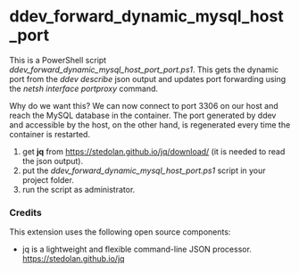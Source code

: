# ddev_forward_dynamic_mysql_host_port
This is a PowerShell script _ddev_forward_dynamic_mysql_host_port_port.ps1_.
This gets the dynamic port from the _ddev describe_ json output and 
updates port forwarding using the _netsh interface portproxy_ command.

Why do we want this? We can now connect to port 3306 on our host and reach the MySQL database in the container.
The port generated by ddev and accessible by the host, on the other hand, is regenerated every time the container is restarted.

1. get **jq** from https://stedolan.github.io/jq/download/ (it is needed to read the json output).
2. put the _ddev_forward_dynamic_mysql_host_port.ps1_ script in your project folder.
3. run the script as administrator.

### Credits
This extension uses the following open source components:
* jq is a lightweight and flexible command-line JSON processor. https://stedolan.github.io/jq

